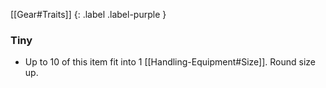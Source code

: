 
[[Gear#Traits]]
{: .label .label-purple }

### Tiny
* Up to 10 of this item fit into 1 [[Handling-Equipment#Size]]. Round size up.